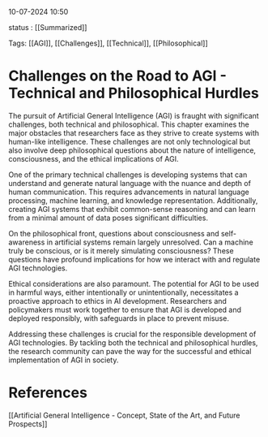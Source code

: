 
10-07-2024 10:50

status : [[Summarized]]

Tags: [[AGI]], [[Challenges]], [[Technical]], [[Philosophical]]

# Challenges on the Road to AGI - Technical and Philosophical Hurdles

The pursuit of Artificial General Intelligence (AGI) is fraught with significant challenges, both technical and philosophical. This chapter examines the major obstacles that researchers face as they strive to create systems with human-like intelligence. These challenges are not only technological but also involve deep philosophical questions about the nature of intelligence, consciousness, and the ethical implications of AGI.

One of the primary technical challenges is developing systems that can understand and generate natural language with the nuance and depth of human communication. This requires advancements in natural language processing, machine learning, and knowledge representation. Additionally, creating AGI systems that exhibit common-sense reasoning and can learn from a minimal amount of data poses significant difficulties.

On the philosophical front, questions about consciousness and self-awareness in artificial systems remain largely unresolved. Can a machine truly be conscious, or is it merely simulating consciousness? These questions have profound implications for how we interact with and regulate AGI technologies.

Ethical considerations are also paramount. The potential for AGI to be used in harmful ways, either intentionally or unintentionally, necessitates a proactive approach to ethics in AI development. Researchers and policymakers must work together to ensure that AGI is developed and deployed responsibly, with safeguards in place to prevent misuse.

Addressing these challenges is crucial for the responsible development of AGI technologies. By tackling both the technical and philosophical hurdles, the research community can pave the way for the successful and ethical implementation of AGI in society.


# References

[[Artificial General Intelligence - Concept, State of the Art, and Future Prospects]] 
